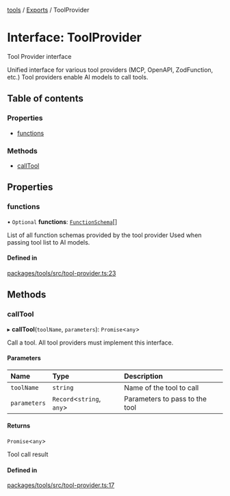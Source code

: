 <!-- 
 ⚠️  AUTO-GENERATED FILE - DO NOT EDIT MANUALLY
 This file is automatically generated by scripts/docs-generator.js
 To make changes, edit the source TypeScript files or update the generator script
-->

[tools](../../) / [Exports](../modules) / ToolProvider

# Interface: ToolProvider

Tool Provider interface

Unified interface for various tool providers (MCP, OpenAPI, ZodFunction, etc.)
Tool providers enable AI models to call tools.

## Table of contents

### Properties

- [functions](ToolProvider#functions)

### Methods

- [callTool](ToolProvider#calltool)

## Properties

### functions

• `Optional` **functions**: [`FunctionSchema`](FunctionSchema)[]

List of all function schemas provided by the tool provider
Used when passing tool list to AI models.

#### Defined in

[packages/tools/src/tool-provider.ts:23](https://github.com/woojubb/robota/blob/335c946c6def16741d65d32d464806b216f9a4d4/packages/tools/src/tool-provider.ts#L23)

## Methods

### callTool

▸ **callTool**(`toolName`, `parameters`): `Promise`\<`any`\>

Call a tool. All tool providers must implement this interface.

#### Parameters

| Name | Type | Description |
| :------ | :------ | :------ |
| `toolName` | `string` | Name of the tool to call |
| `parameters` | `Record`\<`string`, `any`\> | Parameters to pass to the tool |

#### Returns

`Promise`\<`any`\>

Tool call result

#### Defined in

[packages/tools/src/tool-provider.ts:17](https://github.com/woojubb/robota/blob/335c946c6def16741d65d32d464806b216f9a4d4/packages/tools/src/tool-provider.ts#L17)
